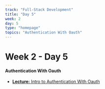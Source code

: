 ```yaml
---
track: "Full-Stack Development"
title: "Day 5"
week: 2
day: 5
type: "homepage"
topics: "Authentication With Oauth"
---
```



# Week 2 - Day 5

#### Authentication With Oauth
- [**Lecture:** Intro to Authentication With Oauth](/full-stack-development/week-2/day-5/lecture-materials/authentication-with-oauth/)


